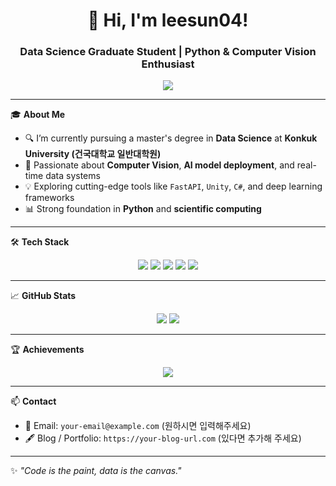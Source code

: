 <h1 align="center">👋 Hi, I'm leesun04!</h1>
<h3 align="center">Data Science Graduate Student | Python & Computer Vision Enthusiast</h3>

<p align="center">
  <img src="https://capsule-render.vercel.app/api?type=waving&color=6A5ACD,00BFFF&height=200&section=header&text=Welcome%20to%20My%20GitHub!&fontSize=30&fontColor=ffffff"/>
</p>

---

🎓 **About Me**

- 🔍 I’m currently pursuing a master's degree in **Data Science** at **Konkuk University (건국대학교 일반대학원)**  
- 🧠 Passionate about **Computer Vision**, **AI model deployment**, and real-time data systems  
- 💡 Exploring cutting-edge tools like `FastAPI`, `Unity`, `C#`, and deep learning frameworks  
- 📊 Strong foundation in **Python** and **scientific computing**  

---

🛠️ **Tech Stack**

<p align="center">
  <img src="https://img.shields.io/badge/Python-3776AB?style=for-the-badge&logo=python&logoColor=white"/>
  <img src="https://img.shields.io/badge/C Sharp-239120?style=for-the-badge&logo=c-sharp&logoColor=white"/>
  <img src="https://img.shields.io/badge/Unity-000000?style=for-the-badge&logo=unity&logoColor=white"/>
  <img src="https://img.shields.io/badge/FastAPI-009688?style=for-the-badge&logo=fastapi&logoColor=white"/>
  <img src="https://img.shields.io/badge/OpenCV-5C3EE8?style=for-the-badge&logo=opencv&logoColor=white"/>
</p>

---

📈 **GitHub Stats**

<p align="center">
  <img src="https://github-readme-stats.vercel.app/api?username=leesun04&show_icons=true&theme=tokyonight&count_private=true" />
  <img src="https://github-readme-stats.vercel.app/api/top-langs/?username=leesun04&layout=compact&theme=tokyonight" />
</p>

---

🏆 **Achievements**

<p align="center">
  <img src="https://github-profile-trophy.vercel.app/?username=leesun04&theme=darkhub&margin-w=15&no-frame=true" />
</p>

---

📫 **Contact**

- 📧 Email: `your-email@example.com` (원하시면 입력해주세요)
- 🖋️ Blog / Portfolio: `https://your-blog-url.com` (있다면 추가해 주세요)

---

✨ *"Code is the paint, data is the canvas."*

